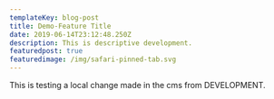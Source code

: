 ```yaml
---
templateKey: blog-post
title: Demo-Feature Title
date: 2019-06-14T23:12:48.250Z
description: This is descriptive development.
featuredpost: true
featuredimage: /img/safari-pinned-tab.svg
---
```


This is testing a local change made in the cms from DEVELOPMENT.
